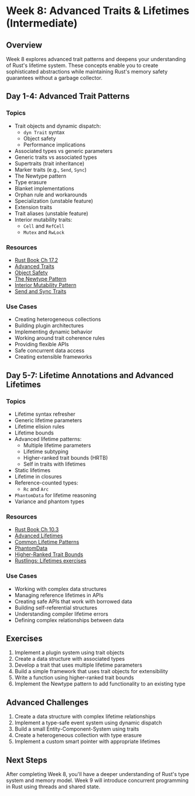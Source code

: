 # Week 8: Advanced Traits & Lifetimes (Intermediate)

## Overview

Week 8 explores advanced trait patterns and deepens your understanding of Rust's lifetime system. These concepts enable you to create sophisticated abstractions while maintaining Rust's memory safety guarantees without a garbage collector.

## Day 1-4: Advanced Trait Patterns

### Topics

- Trait objects and dynamic dispatch:
  - `dyn Trait` syntax
  - Object safety
  - Performance implications
- Associated types vs generic parameters
- Generic traits vs associated types
- Supertraits (trait inheritance)
- Marker traits (e.g., `Send`, `Sync`)
- The Newtype pattern
- Type erasure
- Blanket implementations
- Orphan rule and workarounds
- Specialization (unstable feature)
- Extension traits
- Trait aliases (unstable feature)
- Interior mutability traits:
  - `Cell` and `RefCell`
  - `Mutex` and `RwLock`

### Resources

- [Rust Book Ch 17.2](https://doc.rust-lang.org/book/ch17-02-trait-objects.html)
- [Advanced Traits](https://doc.rust-lang.org/book/ch19-03-advanced-traits.html)
- [Object Safety](https://doc.rust-lang.org/reference/items/traits.html#object-safety)
- [The Newtype Pattern](https://doc.rust-lang.org/rust-by-example/generics/new_types.html)
- [Interior Mutability Pattern](https://doc.rust-lang.org/book/ch15-05-interior-mutability.html)
- [Send and Sync Traits](https://doc.rust-lang.org/nomicon/send-and-sync.html)

### Use Cases

- Creating heterogeneous collections
- Building plugin architectures
- Implementing dynamic behavior
- Working around trait coherence rules
- Providing flexible APIs
- Safe concurrent data access
- Creating extensible frameworks

## Day 5-7: Lifetime Annotations and Advanced Lifetimes

### Topics

- Lifetime syntax refresher
- Generic lifetime parameters
- Lifetime elision rules
- Lifetime bounds
- Advanced lifetime patterns:
  - Multiple lifetime parameters
  - Lifetime subtyping
  - Higher-ranked trait bounds (HRTB)
  - Self in traits with lifetimes
- Static lifetimes
- Lifetime in closures
- Reference-counted types:
  - `Rc` and `Arc`
- `PhantomData` for lifetime reasoning
- Variance and phantom types

### Resources

- [Rust Book Ch 10.3](https://doc.rust-lang.org/book/ch10-03-lifetime-syntax.html)
- [Advanced Lifetimes](https://doc.rust-lang.org/nomicon/lifetimes.html)
- [Common Lifetime Patterns](https://github.com/pretzelhammer/rust-blog/blob/master/posts/common-rust-lifetime-misconceptions.md)
- [PhantomData](https://doc.rust-lang.org/std/marker/struct.PhantomData.html)
- [Higher-Ranked Trait Bounds](https://doc.rust-lang.org/nomicon/hrtb.html)
- [Rustlings: Lifetimes exercises](https://github.com/rust-lang/rustlings/)

### Use Cases

- Working with complex data structures
- Managing reference lifetimes in APIs
- Creating safe APIs that work with borrowed data
- Building self-referential structures
- Understanding compiler lifetime errors
- Defining complex relationships between data

## Exercises

1. Implement a plugin system using trait objects
2. Create a data structure with associated types
3. Develop a trait that uses multiple lifetime parameters
4. Build a simple framework that uses trait objects for extensibility
5. Write a function using higher-ranked trait bounds
6. Implement the Newtype pattern to add functionality to an existing type

## Advanced Challenges

1. Create a data structure with complex lifetime relationships
2. Implement a type-safe event system using dynamic dispatch
3. Build a small Entity-Component-System using traits
4. Create a heterogeneous collection with type erasure
5. Implement a custom smart pointer with appropriate lifetimes

## Next Steps

After completing Week 8, you'll have a deeper understanding of Rust's type system and memory model. Week 9 will introduce concurrent programming in Rust using threads and shared state.
